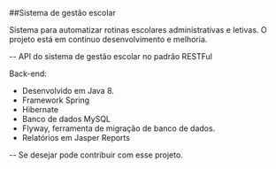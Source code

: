 ##Sistema de gestão escolar

Sistema para automatizar rotinas escolares administrativas e letivas.
O projeto está em continuo desenvolvimento e melhoria.


--
 API do sistema de gestão escolar no padrão RESTFul

Back-end:
- Desenvolvido em Java 8.
- Framework Spring
- Hibernate
- Banco de dados MySQL
- Flyway, ferramenta de migração de banco de dados.
- Relatórios em Jasper Reports


--
Se desejar pode contribuir com esse projeto.
